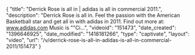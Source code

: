 {
    "title": "Derrick Rose is all in | adidas is all in commercial 2011.",
    "description": "Derrick Rose is all in. Feel the passion with the American Basketball star and get all in with adidas in 2011. Find out more at: www.adidas.com Music is \"\"Ci...",
    "videoid": "151473",
    "date_created": "1396646925",
    "date_modified": "1418181266",
    "type": "captivate",
    "layout": "video",
    "url": "\/v\/derrick-rose-is-all-in-adidas-is-all-in-commercial-2011\/151473"
}